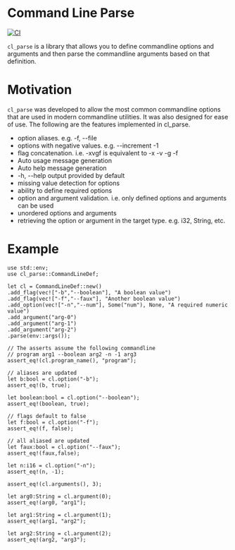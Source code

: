 # Command Line Parse

[![CI](https://github.com/exaxisllc/cl_parse/actions/workflows/test.yml/badge.svg)](https://github.com/exaxisllc/cl_parse/actions/workflows/test.yml)

`cl_parse` is a library that allows you to define commandline options and arguments and then
parse the commandline arguments based on that definition.

# Motivation

`cl_parse` was developed to allow the most common commandline options that are used in
modern commandline utilities. It was also designed for ease of use. The following are the features
implemented in cl_parse.

 - option aliases. e.g. -f, --file
 - options with negative values. e.g. --increment -1
 - flag concatenation. i.e. -xvgf  is equivalent to -x -v -g -f
 - Auto usage message generation
 - Auto help message generation
 - -h, --help output provided by default
 - missing value detection for options
 - ability to define required options
 - option and argument validation. i.e. only defined options and arguments can be used
 - unordered options and arguments
 - retrieving the option or argument in the target type. e.g. i32, String, etc.

# Example

```
use std::env;
use cl_parse::CommandLineDef;

let cl = CommandLineDef::new()
.add_flag(vec!["-b","--boolean"], "A boolean value")
.add_flag(vec!["-f","--faux"], "Another boolean value")
.add_option(vec!["-n","--num"], Some("num"), None, "A required numeric value")
.add_argument("arg-0")
.add_argument("arg-1")
.add_argument("arg-2")
.parse(env::args());

// The asserts assume the following commandline
// program arg1 --boolean arg2 -n -1 arg3
assert_eq!(cl.program_name(), "program");

// aliases are updated
let b:bool = cl.option("-b");
assert_eq!(b, true);

let boolean:bool = cl.option("--boolean");
assert_eq!(boolean, true);

// flags default to false
let f:bool = cl.option("-f");
assert_eq!(f, false);

// all aliased are updated
let faux:bool = cl.option("--faux");
assert_eq!(faux,false);

let n:i16 = cl.option("-n");
assert_eq!(n, -1);

assert_eq!(cl.arguments(), 3);

let arg0:String = cl.argument(0);
assert_eq!(arg0, "arg1");

let arg1:String = cl.argument(1);
assert_eq!(arg1, "arg2");

let arg2:String = cl.argument(2);
assert_eq!(arg2, "arg3");
```